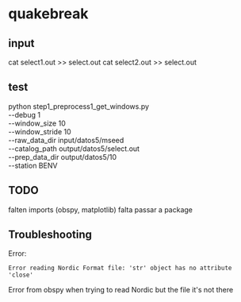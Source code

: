 # quakebreak

## input


cat select1.out >> select.out
cat select2.out >> select.out

## test

python step1_preprocess1_get_windows.py \
	--debug 1 \
	--window_size 10 \
	--window_stride 10 \
	--raw_data_dir input/datos5/mseed \
	--catalog_path output/datos5/select.out \
	--prep_data_dir output/datos5/10 \
	--station BENV

## TODO

falten imports (obspy, matplotlib)
falta passar a package

## Troubleshooting
Error:

	Error reading Nordic Format file: 'str' object has no attribute 'close'

Error from obspy when trying to read Nordic but the file it's not there
